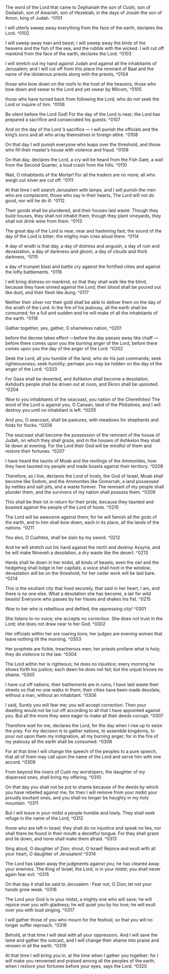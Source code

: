 

The word of the Lord that came to Zephaniah the son of Cushi, son of Gedaliah, son of Amariah, son of Hezekiah, in the days of Josiah the son of Amon, king of Judah. ^0101

I will utterly sweep away everything from the face of the earth, declares the Lord. ^0102

I will sweep away man and beast; I will sweep away the birds of the heavens and the fish of the sea, and the rubble with the wicked. I will cut off mankind from the face of the earth, declares the Lord. ^0103

I will stretch out my hand against Judah and against all the inhabitants of Jerusalem; and I will cut off from this place the remnant of Baal and the name of the idolatrous priests along with the priests, ^0104

those who bow down on the roofs to the host of the heavens, those who bow down and swear to the Lord and yet swear by Milcom, ^0105

those who have turned back from following the Lord, who do not seek the Lord or inquire of him. ^0106

Be silent before the Lord God! For the day of the Lord is near; the Lord has prepared a sacrifice and consecrated his guests. ^0107

And on the day of the Lord ’s sacrifice — I will punish the officials and the king’s sons and all who array themselves in foreign attire. ^0108

On that day I will punish everyone who leaps over the threshold, and those who fill their master’s house with violence and fraud. ^0109

On that day, declares the Lord, a cry will be heard from the Fish Gate, a wail from the Second Quarter, a loud crash from the hills. ^0110

Wail, O inhabitants of the Mortar! For all the traders are no more; all who weigh out silver are cut off. ^0111

At that time I will search Jerusalem with lamps, and I will punish the men who are complacent, those who say in their hearts, The Lord will not do good, nor will he do ill. ^0112

Their goods shall be plundered, and their houses laid waste. Though they build houses, they shall not inhabit them; though they plant vineyards, they shall not drink wine from them. ^0113

The great day of the Lord is near, near and hastening fast; the sound of the day of the Lord is bitter; the mighty man cries aloud there. ^0114

A day of wrath is that day, a day of distress and anguish, a day of ruin and devastation, a day of darkness and gloom, a day of clouds and thick darkness, ^0115

a day of trumpet blast and battle cry against the fortified cities and against the lofty battlements. ^0116

I will bring distress on mankind, so that they shall walk like the blind, because they have sinned against the Lord; their blood shall be poured out like dust, and their flesh like dung. ^0117

Neither their silver nor their gold shall be able to deliver them on the day of the wrath of the Lord. In the fire of his jealousy, all the earth shall be consumed; for a full and sudden end he will make of all the inhabitants of the earth. ^0118



Gather together, yes, gather, O shameless nation, ^0201

before the decree takes effect —before the day passes away like chaff — before there comes upon you the burning anger of the Lord, before there comes upon you the day of the anger of the Lord. ^0202

Seek the Lord, all you humble of the land, who do his just commands; seek righteousness; seek humility; perhaps you may be hidden on the day of the anger of the Lord. ^0203

For Gaza shall be deserted, and Ashkelon shall become a desolation; Ashdod’s people shall be driven out at noon, and Ekron shall be uprooted. ^0204

Woe to you inhabitants of the seacoast, you nation of the Cherethites! The word of the Lord is against you, O Canaan, land of the Philistines; and I will destroy you until no inhabitant is left. ^0205

And you, O seacoast, shall be pastures, with meadows for shepherds and folds for flocks. ^0206

The seacoast shall become the possession of the remnant of the house of Judah, on which they shall graze, and in the houses of Ashkelon they shall lie down at evening. For the Lord their God will be mindful of them and restore their fortunes. ^0207

I have heard the taunts of Moab and the revilings of the Ammonites, how they have taunted my people and made boasts against their territory. ^0208

Therefore, as I live, declares the Lord of hosts, the God of Israel, Moab shall become like Sodom, and the Ammonites like Gomorrah, a land possessed by nettles and salt pits, and a waste forever. The remnant of my people shall plunder them, and the survivors of my nation shall possess them. ^0209

This shall be their lot in return for their pride, because they taunted and boasted against the people of the Lord of hosts. ^0210

The Lord will be awesome against them; for he will famish all the gods of the earth, and to him shall bow down, each in its place, all the lands of the nations. ^0211

You also, O Cushites, shall be slain by my sword. ^0212

And he will stretch out his hand against the north and destroy Assyria, and he will make Nineveh a desolation, a dry waste like the desert. ^0213

Herds shall lie down in her midst, all kinds of beasts; even the owl and the hedgehog shall lodge in her capitals; a voice shall hoot in the window; devastation will be on the threshold; for her cedar work will be laid bare. ^0214

This is the exultant city that lived securely, that said in her heart, I am, and there is no one else. What a desolation she has become, a lair for wild beasts! Everyone who passes by her hisses and shakes his fist. ^0215



Woe to her who is rebellious and defiled, the oppressing city! ^0301

She listens to no voice; she accepts no correction. She does not trust in the Lord; she does not draw near to her God. ^0302

Her officials within her are roaring lions; her judges are evening wolves that leave nothing till the morning. ^0303

Her prophets are fickle, treacherous men; her priests profane what is holy; they do violence to the law. ^0304

The Lord within her is righteous; he does no injustice; every morning he shows forth his justice; each dawn he does not fail; but the unjust knows no shame. ^0305

I have cut off nations; their battlements are in ruins; I have laid waste their streets so that no one walks in them; their cities have been made desolate, without a man, without an inhabitant. ^0306

I said, Surely you will fear me; you will accept correction. Then your dwelling would not be cut off according to all that I have appointed against you. But all the more they were eager to make all their deeds corrupt. ^0307

Therefore wait for me, declares the Lord, for the day when I rise up to seize the prey. For my decision is to gather nations, to assemble kingdoms, to pour out upon them my indignation, all my burning anger; for in the fire of my jealousy all the earth shall be consumed. ^0308

For at that time I will change the speech of the peoples to a pure speech, that all of them may call upon the name of the Lord and serve him with one accord. ^0309

From beyond the rivers of Cush my worshipers, the daughter of my dispersed ones, shall bring my offering. ^0310

On that day you shall not be put to shame because of the deeds by which you have rebelled against me; for then I will remove from your midst your proudly exultant ones, and you shall no longer be haughty in my holy mountain. ^0311

But I will leave in your midst a people humble and lowly. They shall seek refuge in the name of the Lord, ^0312

those who are left in Israel; they shall do no injustice and speak no lies, nor shall there be found in their mouth a deceitful tongue. For they shall graze and lie down, and none shall make them afraid. ^0313

Sing aloud, O daughter of Zion; shout, O Israel! Rejoice and exult with all your heart, O daughter of Jerusalem! ^0314

The Lord has taken away the judgments against you; he has cleared away your enemies. The King of Israel, the Lord, is in your midst; you shall never again fear evil. ^0315

On that day it shall be said to Jerusalem : Fear not, O Zion; let not your hands grow weak. ^0316

The Lord your God is in your midst, a mighty one who will save; he will rejoice over you with gladness; he will quiet you by his love; he will exult over you with loud singing. ^0317

I will gather those of you who mourn for the festival, so that you will no longer suffer reproach. ^0318

Behold, at that time I will deal with all your oppressors. And I will save the lame and gather the outcast, and I will change their shame into praise and renown in all the earth. ^0319

At that time I will bring you in, at the time when I gather you together; for I will make you renowned and praised among all the peoples of the earth, when I restore your fortunes before your eyes, says the Lord. ^0320


